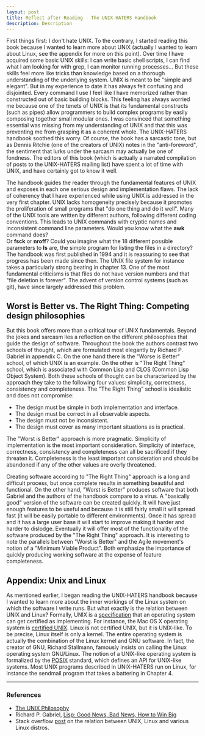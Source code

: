 ```yaml
---
layout: post
title: Reflect after Reading - The UNIX-HATERS Handbook
description: Description
---
```

First things first: I don't hate UNIX.  To the contrary, I started reading this book because I wanted to learn more about UNIX 
(actually I wanted to learn about Linux, see the appendix for more on this point).  Over time I have acquired some basic UNIX skills: 
I can write basic shell scripts, I can find what I am looking for with grep, I can monitor running processes...  But these
skills feel more like tricks than knowledge based on a thorough understanding of the underlying system. UNIX is 
meant to be "simple and elegant".  But in my experience to date it has always felt confusing and disjointed.  Every command I use
I feel like I have memorized rather than constructed out of basic building blocks.  This feeling has always worried me 
because one of the tenets of UNIX is that its fundamental constructs (such as pipes) allow programmers to build
complex programs by easily composing together small modular ones.  I was convinced that something essential was missing from
my understanding of UNIX and that this was preventing me from grasping it as a coherent whole.  The UNIX-HATERS handbook 
soothed this worry.  Of course, the book has a sarcastic tone, but as Dennis Ritchie (one of the creators of UNIX) notes in the 
"anti-foreword", the sentiment that lurks under the sarcasm may actually be one of fondness.  The editors of this book (which is 
actually a narrated compilation of posts to the UNIX-HATERS mailing list) have spent a lot of time with UNIX, 
and have certainly got to know it well. 

The handbook guides the reader through the fundamental features of UNIX and exposes in each one serious design 
and implementation flaws.  The lack of coherency that I have experienced while using UNIX is addressed in the very first
chapter.  UNIX lacks homogeneity precisely because it promotes the proliferation of small programs that "do one thing and do it
well".  Many of the UNIX tools are written by different authors, following different coding conventions. This leads to UNIX commands 
with cryptic names and inconsistent command line parameters.  Would you know what the **awk** command does?  
Or **fsck** or **nroff**?  Could you imagine what the 18 different possible parameters to **ls** are,
the simple program for listing the files in a directory?  The handbook was first published in 1994 and it is reassuring to see that 
progress has been made since then.  The UNIX file system for instance takes a particularly strong beating in chapter 13. One of the
most fundamental criticisms is that files do not have version numbers and that "file deletion is forever".  The advent of version 
control systems (such as git), have since largely addressed this problem.

## Worst is Better vs. The Right Thing: Competing design philosophies

But this book offers more than a critical tour of UNIX fundamentals. Beyond the jokes and sarcasm lies a 
reflection on the different philosophies that guide the design of software. Throughout the book the authors 
contrast two schools of thought, which are formulated most elegantly by Richard P. Gabriel in appendix C. On the one hand there is
the "Worse is Better" school, of which UNIX is an example.  On the other is "The Right Thing" school, which is associated with 
Common Lisp and CLOS (Common Lisp Object System).  Both these schools of thought can be characterized by the approach they take to the following
four values: simplicity, correctness, consistency and completeness. The "The Right Thing" school is idealistic and does not compromise:

* The design must be simple in both implementation and interface.  
* The design must be correct in all observable aspects.
* The design must not be inconsistent.
* The design must cover as many important situations as is practical.

The "Worst is Better" approach is more pragmatic.  Simplicity of implementation is the most important consideration.  Simplicity of 
interface, correctness, consistency and completeness can all be sacrificed if they threaten it.  Completeness is the least important
consideration and should be abandoned if any of the other values are overly threatened.  

Creating software according to "The Right Thing" approach is a long and difficult process, but once complete results in 
something beautiful and functional.  On the other hand, "Worst is Better" produces software that both Gabriel and the authors 
of the handbook compare to a virus. A "basically good" version of the software can be created quickly.  It will have just enough
features to be useful and because it is still fairly small it will spread fast (it will be easily portable to different 
environments).  Once it has spread and it has a large user base it will start to improve making it harder and harder to dislodge.
Eventually it will offer most of the functionality of the software produced by the "The Right Thing" approach.  It is interesting
to note the parallels between "Worst is Better" and the Agile movement's notion of a "Minimum Viable Product".  Both emphasize
the importance of quickly producing working software at the expense of feature completeness.

## Appendix: Unix and Linux
As mentioned earlier, I began reading the UNIX-HATERS handbook because I wanted to learn more about the inner workings of the 
Linux system on which the software I write runs.  But what exactly is the relation between UNIX and Linux?  Formally, UNIX is a 
[specification](http://www.unix.org/version3/) that an operating system can get certified as implementing.  For instance, 
the Mac OS X operating system is [certified UNIX](http://www.opengroup.org/openbrand/register/apple.htm).  Linux is not 
certified UNIX, but it is UNIX-like.  To be precise, Linux itself is only a kernel.  The entire operating system is actually the 
combination of the Linux kernel and GNU software.  In fact, the creator of GNU, Richard Stallmann, famously insists on calling
the Linux operating system GNU/Linux.  The notion of a UNIX-like operating system is formalized by the [POSIX](https://en.wikipedia.org/wiki/POSIX)
standard, which defines an API for UNIX-like systems.  Most UNIX programs described in UNIX-HATERS run on Linux, for instance
the sendmail program that takes a battering in Chapter 4.

* * *

### References
* [The UNIX Philosophy](https://en.wikipedia.org/wiki/Unix_philosophy)
* Richard P. Gabriel, [Lisp: Good News, Bad News, How to Win Big](https://www.dreamsongs.com/WIB.html)
* Stack overflow [post](http://superuser.com/questions/816018/what-is-the-relationship-between-unix-linux-ubuntu-debian-and-android) on the relation between UNIX, Linux and various Linux distros.
